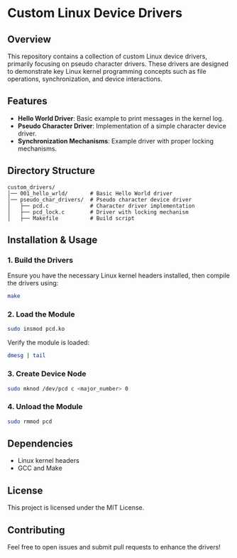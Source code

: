 # Custom Linux Device Drivers

## Overview
This repository contains a collection of custom Linux device drivers, primarily focusing on pseudo character drivers. These drivers are designed to demonstrate key Linux kernel programming concepts such as file operations, synchronization, and device interactions.

## Features
- **Hello World Driver**: Basic example to print messages in the kernel log.
- **Pseudo Character Driver**: Implementation of a simple character device driver.
- **Synchronization Mechanisms**: Example driver with proper locking mechanisms.

## Directory Structure
```
custom_drivers/
│── 001_hello_wrld/       # Basic Hello World driver
│── pseudo_char_drivers/  # Pseudo character device driver
│   ├── pcd.c             # Character driver implementation
│   ├── pcd_lock.c        # Driver with locking mechanism
│   ├── Makefile          # Build script
```

## Installation & Usage
### 1. Build the Drivers
Ensure you have the necessary Linux kernel headers installed, then compile the drivers using:
```sh
make
```

### 2. Load the Module
```sh
sudo insmod pcd.ko
```
Verify the module is loaded:
```sh
dmesg | tail
```

### 3. Create Device Node
```sh
sudo mknod /dev/pcd c <major_number> 0
```

### 4. Unload the Module
```sh
sudo rmmod pcd
```

## Dependencies
- Linux kernel headers
- GCC and Make

## License
This project is licensed under the MIT License.

## Contributing
Feel free to open issues and submit pull requests to enhance the drivers!
